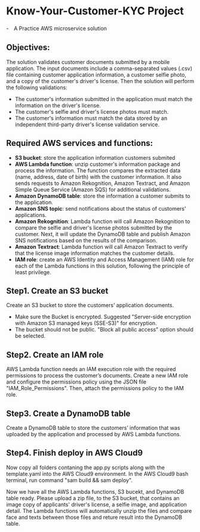 # Know-Your-Customer-KYC Project 
  -　A Practice AWS microservice solution


## Objectives:
The solution validates customer documents submitted by a mobile application. The input documents include a comma-separated values (.csv) file containing customer application information, a customer selfie photo, and a copy of the customer's driver's license. Then the solution will perform the following validations: 
  - The customer's information submitted in the application must match the information on the driver's license.
  - The customer's selfie and driver's license photos must match.
  - The customer's information must match the data stored by an independent third-party driver's license validation service.


## Required AWS services and functions:
- **S3 bucket**: store the application information customers submited
- **AWS Lambda function**: unzip customer's information package and process the information. The function compares the extracted data (name, address, date of birth) with the customer information. It also sends requests to Amazon Rekognition, Amazon Textract, and Amazon Simple Queue Service (Amazon SQS) for additional validations.
- **Amazon DynamoDB table**: store the information a customer submits to the application. 
- **Amazon SNS topic**: send notifications about the status of customers' applications.
- **Amazon Rekognition**: Lambda function will call Amazon Rekognition to compare the selfie and driver's license photos submitted by the customer. Next, it will update the DynamoDB table and publish Amazon SNS notifications based on the results of the comparison.
- **Amazon Textract**: Lambda function will call Amazon Textract to verify that the license image information matches the customer details.
- **IAM role**: create an AWS Identity and Access Management (IAM) role for each of the Lambda functions in this solution, following the principle of least privilege.


## Step1. Create an S3 bucket
Create an S3 bucket to store the customers’ application documents.
- Make sure the Bucket is encrypted. Suggested "Server-side encryption with Amazon S3 managed keys (SSE-S3)" for encryption.
- The bucket should not be public. "Block all public access" option should be selected.

## Step2. Create an IAM role
AWS Lambda function needs an IAM execution role with the required permissions to process the customer’s documents.
Create a new IAM role and configure the permissions policy using the JSON file "IAM_Role_Permissions". Then, attach the permissions policy to the IAM role.

## Step3. Create a DynamoDB table
Create a DynamoDB table to store the customers’ information that was uploaded by the application and processed by AWS Lambda functions.

## Step4. Finish deploy in AWS Cloud9
Now copy all folders contaning the app.py scripts along with the template.yaml into the AWS Cloud9 environment.
In the AWS Cloud9 bash terminal, run command "sam build && sam deploy".

Now we have all the AWS Lambda functions, S3 bucekt, and DynamoDB table ready.
Please upload a zip file, to the S3 bucket, that contains an image copy of applicants' driver's license, a selfie image, and application detail.
The Lambda functions will automatically unzip the files and compare face and texts between those files and reture result into the DynamoDB table.
